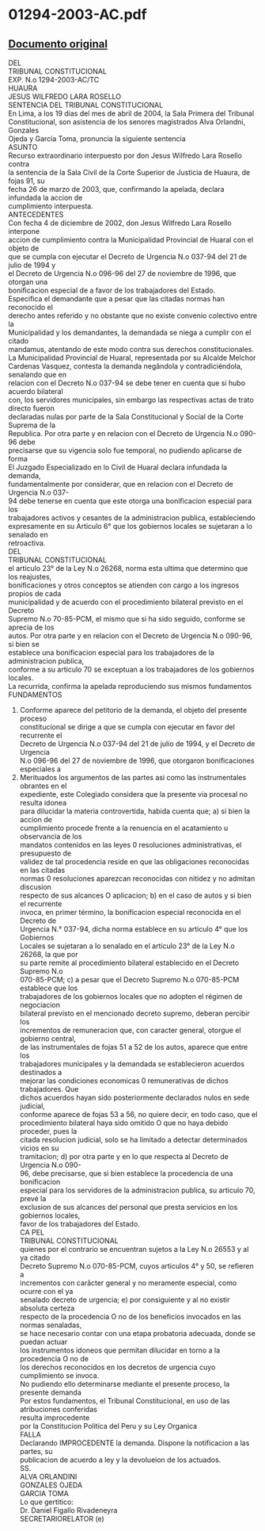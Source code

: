 
01294-2003-AC.pdf
=================
  
[Documento original](https://tc.gob.pe/jurisprudencia/2004/01294-2003-AC.pdf)  
---  
DEL  
TRIBUNAL CONSTITUCIONAL  
EXP. N.o 1294-2003-AC/TC  
HUAURA  
JESUS WILFREDO LARA ROSELLO  
SENTENCIA DEL TRIBUNAL CONSTITUCIONAL  
En Lima, a los 19 dias del mes de abril de 2004, la Sala Primera del Tribunal  
Constitucional, son asistencia de los senores magistrados Alva Orlandni, Gonzales  
Ojeda y Garcia Toma, pronuncia la siguiente sentencia  
ASUNTO  
Recurso extraordinario interpuesto por don Jesus Wilfredo Lara Rosello contra  
la sentencia de la Sala Civil de la Corte Superior de Justicia de Huaura, de fojas 91, su  
fecha 26 de marzo de 2003, que, confirmando la apelada, declara infundada la accion de  
cumplimiento interpuesta.  
ANTECEDENTES  
Con fecha 4 de diciembre de 2002, don Jesus Wilfredo Lara Rosello interpone  
accion de cumplimiento contra la Municipalidad Provincial de Huaral con el objeto de  
que se cumpla con ejecutar el Decreto de Urgencia N.o 037-94 del 21 de julio de 1994 y  
el Decreto de Urgencia N.o 096-96 del 27 de noviembre de 1996, que otorgan una  
bonificacion especial de a favor de los trabajadores del Estado.  
Especifica el demandante que a pesar que las citadas normas han reconocido el  
derecho antes referido y no obstante que no existe convenio colectivo entre la  
Municipalidad y los demandantes, la demandada se niega a cumplir con el citado  
mandamus, atentando de este modo contra sus derechos constitucionales.  
La Municipalidad Provincial de Huaral, representada por su Alcalde Melchor  
Cardenas Vasquez, contesta la demanda negândola y contradiciéndola, senalando que en  
relacion con el Decreto N.o 037-94 se debe tener en cuenta que si hubo acuerdo bilateral  
con, los servidores municipales, sin embargo las respectivas actas de trato directo fueron  
declaradas nulas por parte de la Sala Constitucional y Social de la Corte Suprema de la  
Republica. Por otra parte y en relacion con el Decreto de Urgencia N.o 090-96 debe  
precisarse que su vigencia solo fue temporal, no pudiendo aplicarse de forma  
El Juzgado Especializado en lo Civil de Huaral declara infundada la demanda,  
fundamentalmente por considerar, que en relacion con el Decreto de Urgencia N.o 037-  
94 debe tenerse en cuenta que este otorga una bonificacion especial para los  
trabajadores activos y cesantes de la administracion publica, estableciendo  
expresamente en su Articulo 6° que los gobiernos locales se sujetaran a lo senalado en  
retroactiva.  
DEL  
TRIBUNAL CONSTITUCIONAL  
el articulo 23° de la Ley N.o 26268, norma esta ultima que determino que los reajustes,  
bonificaciones y otros conceptos se atienden con cargo a los ingresos propios de cada  
municipalidad y de acuerdo con el procedimiento bilateral previsto en el Decreto  
Supremo N.o 70-85-PCM, el mismo que si ha sido seguido, conforme se aprecia de los  
autos. Por otra parte y en relacion con el Decreto de Urgencia N.o 090-96, si bien se  
establece una bonificacion especial para los trabajadores de la administracion publica,  
conforme a su articulo 70 se exceptuan a los trabajadores de los gobiernos locales.  
La recurrida, confirma la apelada reproduciendo sus mismos fundamentos  
FUNDAMENTOS  
1) Conforme aparece del petitorio de la demanda, el objeto del presente proceso  
constitucional se dirige a que se cumpla con ejecutar en favor del recurrente el  
Decreto de Urgencia N.o 037-94 del 21 de julio de 1994, y el Decreto de Urgencia  
N.o 096-96 del 27 de noviembre de 1996, que otorgaron bonificaciones especiales a  
2) Merituados los argumentos de las partes asi como las instrumentales obrantes en el  
expediente, este Colegiado considera que la presente via procesal no resulta idonea  
para dilucidar la materia controvertida, habida cuenta que; a) si bien la accion de  
cumplimiento procede frente a la renuencia en el acatamiento u observancia de los  
mandatos contenidos en las leyes 0 resoluciones administrativas, el presupuesto de  
validez de tal procedencia reside en que las obligaciones reconocidas en las citadas  
normas 0 resoluciones aparezcan reconocidas con nitidez y no admitan discusion  
respecto de sus alcances O aplicacion; b) en el caso de autos y si bien el recurrente  
invoca, en primer término, la bonificacion especial reconocida en el Decreto de  
Urgencia N.° 037-94, dicha norma establece en su articulo 4° que los Gobiernos  
Locales se sujetaran a lo senalado en el articulo 23° de la Ley N.o 26268, la que por  
su parte remite al procedimiento bilateral establecido en el Decreto Supremo N.o  
070-85-PCM; c) a pesar que el Decreto Supremo N.o 070-85-PCM establece que los  
trabajadores de los gobiernos locales que no adopten el régimen de negociacion  
bilateral previsto en el mencionado decreto supremo, deberan percibir los  
incrementos de remuneracion que, con caracter general, otorgue el gobierno central,  
de las instrumentales de fojas 51 a 52 de los autos, aparece que entre los  
trabajadores municipales y la demandada se establecieron acuerdos destinados a  
mejorar las condiciones economicas 0 remunerativas de dichos trabajadores. Que  
dichos acuerdos hayan sido posteriormente declarados nulos en sede judicial,  
conforme aparece de fojas 53 a 56, no quiere decir, en todo caso, que el  
procedimiento bilateral haya sido omitido O que no haya debido proceder, pues la  
citada resolucion judicial, solo se ha limitado a detectar determinados vicios en su  
tramitacion; d) por otra parte y en lo que respecta al Decreto de Urgencia N.o 090-  
96, debe precisarse, que si bien establece la procedencia de una bonificacion  
especial para los servidores de la administracion publica, su articulo 70, prevé la  
exclusion de sus alcances del personal que presta servicios en los gobiernos locales,  
favor de los trabajadores del Estado.  
CA PEL  
TRIBUNAL CONSTITUCIONAL  
quienes por el contrario se encuentran sujetos a la Ley N.o 26553 y al ya citado  
Decreto Supremo N.o 070-85-PCM, cuyos articulos 4° y 50, se refieren a  
incrementos con carâcter general y no meramente especial, como ocurre con el ya  
senalado decreto de urgencia; e) por consiguiente y al no existir absoluta certeza  
respecto de la procedencia O no de los beneficios invocados en las normas senaladas,  
se hace necesario contar con una etapa probatoria adecuada, donde se puedan actuar  
los instrumentos idoneos que permitan dilucidar en torno a la procedencia O no de  
los derechos reconocidos en los decretos de urgencia cuyo cumplimiento se invoca.  
No pudiendo ello determinarse mediante el presente proceso, la presente demanda  
Por estos fundamentos, el Tribunal Constitucional, en uso de las atribuciones conferidas  
resulta improcedente  
por la Constitucion Politica del Peru y su Ley Organica  
FALLA  
Declarando IMPROCEDENTE la demanda. Dispone la notificacion a las partes, su  
publicacion de acuerdo a ley y la devolueion de los actuados.  
SS.  
ALVA ORLANDINI  
GONZALES OJEDA  
GARCIA TOMA  
Lo que gertitico:  
Dr. Daniel Figallo Rivadeneyra  
SECRETARIORELATOR (e)